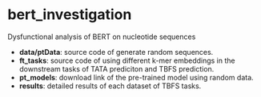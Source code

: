 # bert_investigation
Dysfunctional analysis of BERT on nucleotide sequences

* **data/ptData**: source code of generate random sequences.
* **ft_tasks**: source code of using different k-mer embeddings in the downstream tasks of TATA prediciton and TBFS prediction.
* **pt_models**:  download link of the pre-trained model using random data.
* **results**: detailed results of each dataset of TBFS tasks.
